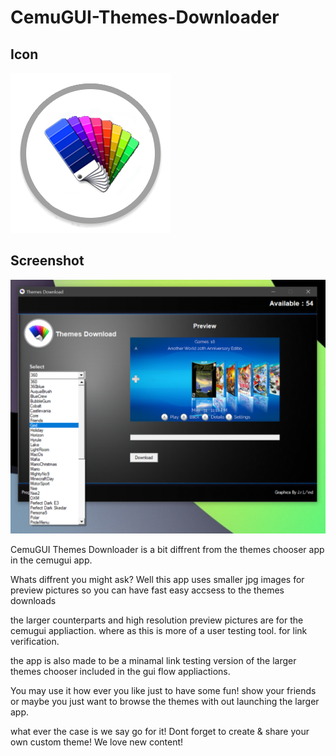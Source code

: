 # CemuGUI-Themes-Downloader

## Icon

![Screenshot](https://github.com/jackrabbit72380/CemuGUI-Themes-Downloader/blob/main/theme.png)

## Screenshot

![Screenshot](https://github.com/jackrabbit72380/CemuGUI-Themes-Downloader/blob/main/Screenshot.png)

CemuGUI Themes Downloader is a bit diffrent from the themes chooser app in the cemugui app.

Whats diffrent you might ask? Well this app uses smaller jpg images for preview pictures so you can have fast easy accsess to the themes downloads 

the larger counterparts and high resolution preview pictures are for the cemugui appliaction. where as this is more of a user testing tool. for link verification. 

the app is also made to be a minamal link testing version of the larger themes chooser included in the gui flow appliactions.

You may use it how ever you like just to have some fun! show your friends or maybe you just want to browse the themes with out launching the larger app.

what ever the case is we say go for it! Dont forget to create & share your own custom theme! We love new content!

